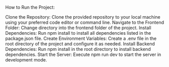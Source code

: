 How to Run the Project:

Clone the Repository: Clone the provided repository to your local machine using your preferred code editor or command line.
Navigate to the Frontend Folder: Change directory into the frontend folder of the project.
Install Dependencies: Run npm install to install all dependencies listed in the package.json file.
Create Environment Variables: Create a .env file in the root directory of the project and configure it as needed.
Install Backend Dependencies: Run npm install in the root directory to install backend dependencies.
Start the Server: Execute npm run dev to start the server in development mode.




